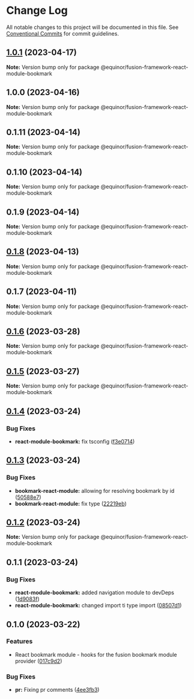 # Change Log

All notable changes to this project will be documented in this file.
See [Conventional Commits](https://conventionalcommits.org) for commit guidelines.

## [1.0.1](https://github.com/equinor/fusion-framework/compare/@equinor/fusion-framework-react-module-bookmark@1.0.0...@equinor/fusion-framework-react-module-bookmark@1.0.1) (2023-04-17)

**Note:** Version bump only for package @equinor/fusion-framework-react-module-bookmark

## 1.0.0 (2023-04-16)

**Note:** Version bump only for package @equinor/fusion-framework-react-module-bookmark

## 0.1.11 (2023-04-14)

**Note:** Version bump only for package @equinor/fusion-framework-react-module-bookmark

## 0.1.10 (2023-04-14)

**Note:** Version bump only for package @equinor/fusion-framework-react-module-bookmark

## 0.1.9 (2023-04-14)

**Note:** Version bump only for package @equinor/fusion-framework-react-module-bookmark

## [0.1.8](https://github.com/equinor/fusion-framework/compare/@equinor/fusion-framework-react-module-bookmark@0.1.7...@equinor/fusion-framework-react-module-bookmark@0.1.8) (2023-04-13)

**Note:** Version bump only for package @equinor/fusion-framework-react-module-bookmark

## 0.1.7 (2023-04-11)

**Note:** Version bump only for package @equinor/fusion-framework-react-module-bookmark

## [0.1.6](https://github.com/equinor/fusion-framework/compare/@equinor/fusion-framework-react-module-bookmark@0.1.5...@equinor/fusion-framework-react-module-bookmark@0.1.6) (2023-03-28)

**Note:** Version bump only for package @equinor/fusion-framework-react-module-bookmark

## [0.1.5](https://github.com/equinor/fusion-framework/compare/@equinor/fusion-framework-react-module-bookmark@0.1.4...@equinor/fusion-framework-react-module-bookmark@0.1.5) (2023-03-27)

**Note:** Version bump only for package @equinor/fusion-framework-react-module-bookmark

## [0.1.4](https://github.com/equinor/fusion-framework/compare/@equinor/fusion-framework-react-module-bookmark@0.1.3...@equinor/fusion-framework-react-module-bookmark@0.1.4) (2023-03-24)

### Bug Fixes

-   **react-module-bookmark:** fix tsconfig ([f3e0714](https://github.com/equinor/fusion-framework/commit/f3e07144b6f769bd039a4699e6cd19a6ef538799))

## [0.1.3](https://github.com/equinor/fusion-framework/compare/@equinor/fusion-framework-react-module-bookmark@0.1.2...@equinor/fusion-framework-react-module-bookmark@0.1.3) (2023-03-24)

### Bug Fixes

-   **bookmark-react-module:** allowing for resolving bookmark by id ([50588e7](https://github.com/equinor/fusion-framework/commit/50588e7060c2d58037e5a949ff07bb72c8e4fb77))
-   **bookmark-react-module:** fix type ([22219eb](https://github.com/equinor/fusion-framework/commit/22219ebb4b820b50d732e41057e57dca2a02944f))

## [0.1.2](https://github.com/equinor/fusion-framework/compare/@equinor/fusion-framework-react-module-bookmark@0.1.1...@equinor/fusion-framework-react-module-bookmark@0.1.2) (2023-03-24)

**Note:** Version bump only for package @equinor/fusion-framework-react-module-bookmark

## 0.1.1 (2023-03-24)

### Bug Fixes

-   **react-module-bookmark:** added navigation module to devDeps ([1d9083f](https://github.com/equinor/fusion-framework/commit/1d9083f57e62281bc52c649757dc450d2ecf7fdc))
-   **react-module-bookmark:** changed import ti type import ([08507d1](https://github.com/equinor/fusion-framework/commit/08507d17e653baf0e42a314476994af63e80464a))

## 0.1.0 (2023-03-22)

### Features

-   React bookmark module - hooks for the fusion bookmark module provider ([017c9d2](https://github.com/equinor/fusion-framework/commit/017c9d242ec5769600f38756718ed53456505f12))

### Bug Fixes

-   **pr:** Fixing pr comments ([4ee3fb3](https://github.com/equinor/fusion-framework/commit/4ee3fb3b509c7b7560378e18ee51d9c1759a8685))
